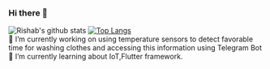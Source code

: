 ### Hi there 👋

![Rishab's github stats](https://github-readme-stats.vercel.app/api?username=lazyCodes7&show_icons=true&theme=radical)
[![Top Langs](https://github-readme-stats.vercel.app/api/top-langs/?username=lazyCodes7&layout=compact)](https://github.com/anuraghazra/github-readme-stats)<br>
🔭 I’m currently working on using temperature sensors to detect favorable time for washing clothes and accessing this information using Telegram Bot<br>
🌱 I’m currently learning about IoT,Flutter framework.
